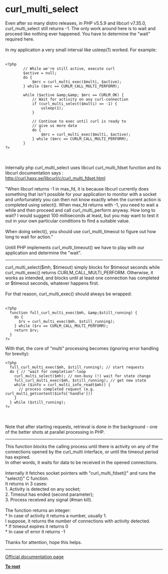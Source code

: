 # curl_multi_select



Even after so many distro releases, in PHP v5.5.9 and libcurl v7.35.0, curl_multi_select still returns -1. The only work around here is to wait and proceed like nothing ever happened. You have to determine the "wait" required here. <br><br>In my application a very small interval like usleep(1) worked. For example:<br><br>

```
<?php
        // While we're still active, execute curl
        $active = null;
        do {
            $mrc = curl_multi_exec($multi, $active);
        } while ($mrc == CURLM_CALL_MULTI_PERFORM);
    
        while ($active &amp;&amp; $mrc == CURLM_OK) {
            // Wait for activity on any curl-connection
            if (curl_multi_select($multi) == -1) {
                usleep(1);
            }
    
            // Continue to exec until curl is ready to
            // give us more data
            do {
                $mrc = curl_multi_exec($multi, $active);
            } while ($mrc == CURLM_CALL_MULTI_PERFORM);
        }
?>
```
<br><br>Internally php curl_multi_select uses libcurl curl_multi_fdset function and its libcurl documentation says :<br>http://curl.haxx.se/libcurl/c/curl_multi_fdset.html<br><br>"When libcurl returns -1 in max_fd, it is because libcurl currently does something that isn&apos;t possible for your application to monitor with a socket and unfortunately you can then not know exactly when the current action is completed using select(). When max_fd returns with -1, you need to wait a while and then proceed and call curl_multi_perform anyway. How long to wait? I would suggest 100 milliseconds at least, but you may want to test it out in your own particular conditions to find a suitable value. <br><br>When doing select(), you should use curl_multi_timeout to figure out how long to wait for action."<br><br>Untill PHP implements curl_multi_timeout() we have to play with our application and determine the "wait".  

---

curl_multi_select($mh, $timeout) simply blocks for $timeout seconds while curl_multi_exec() returns CURLM_CALL_MULTI_PERFORM. Otherwise, it works as intended, and blocks until at least one connection has completed or $timeout seconds, whatever happens first.<br><br>For that reason, curl_multi_exec() should always be wrapped:<br><br>

```
<?php
  function full_curl_multi_exec($mh, &amp;$still_running) {
    do {
      $rv = curl_multi_exec($mh, $still_running);
    } while ($rv == CURLM_CALL_MULTI_PERFORM);
    return $rv;
  }
?>
```


With that, the core of "multi" processing becomes (ignoring error handling for brevity):



```
<?php
  full_curl_multi_exec($mh, $still_running); // start requests
  do { // "wait for completion"-loop
    curl_multi_select($mh); // non-busy (!) wait for state change
    full_curl_multi_exec($mh, $still_running); // get new state
    while ($info = curl_multi_info_read($mh)) {
      // process completed request (e.g. curl_multi_getcontent($info['handle']))
    }
  } while ($still_running);
?>
```
<br><br>Note that after starting requests, retrieval is done in the background - one of the better shots at parallel processing in PHP.  

---

This function blocks the calling process until there is activity on any of the connections opened by the curl_multi interface, or until the timeout period has expired. <br>In other words, it waits for data to be received in the opened connections.<br><br>Internally it fetches socket pointers with "curl_multi_fdset()" and runs the "select()" C function.<br>It returns in 3 cases:<br>1. Activity is detected on any socket;<br>2. Timeout has ended (second parameter);<br>3. Process received any signal (#man kill).<br><br>The function returns an integer:<br>* In case of activity it returns a number, usually 1.<br>I suppose, it returns the number of connections with activity detected.<br>* If timeout expires it returns 0<br>* In case of error it returns -1<br><br>Thanks for attention, hope this helps.  

---

[Official documentation page](https://www.php.net/manual/en/function.curl-multi-select.php)

**[To root](/README.md)**